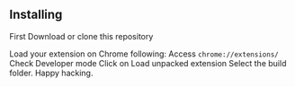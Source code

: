 ## Installing

First Download or clone this repository

Load your extension on Chrome following:
Access `chrome://extensions/`
Check Developer mode
Click on Load unpacked extension
Select the build folder.
Happy hacking.